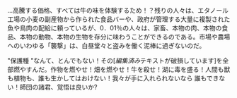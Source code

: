 ...高騰する価格、すべては牛の味を体験するため！？残りの人々は、エタノール工場の小麦の副産物から作られた食品バーや、政府が管理する大量に複製された魚や鳥肉の配給に頼っているが、0．01％の人々は、家畜、本物の肉、本物の食品、本物の動物、本物の生物を存分に味わうことができるのである。市場や農場へのいわゆる「襲撃」は、白昼堂々と盗みを働く泥棒に過ぎないのだ。

"保護種 "なんて、とんでもない！その[*編集済み*テキストが破損しています]を全部燃やすんだ。作物を燃やせ！畑を燃やせ！牛を殺せ！湖に毒を盛る！人間も獣も植物も、誰も生かしてはおけない！我々が手に入れられないなら 誰もできない！師団の諸君、覚悟は良いか?

